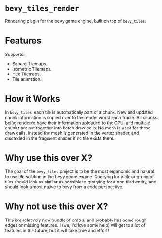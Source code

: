 # `bevy_tiles_render`

Rendering plugin for the bevy game engine, built on top of `bevy_tiles`.

# Features

Supports:
* Square Tilemaps.
* Isometric Tilemaps.
* Hex Tilemaps.
* Tile animation.

# How it Works

In `bevy_tiles`, each tile is automatically part of a chunk.  New and updated chunk information is copied over to the render world each frame.
All chunks being rendered have their information uploaded to the GPU, and multiple chunks are put together into batch draw calls.  No mesh is used
for these draw calls, instead the mesh is generated in the vertex shader, and discarded in the fragment shader if no tile exists there.

# Why use this over X?

The goal of the `bevy_tiles` project is to be the most erganomic and natural to use tile solution in the bevy game engine.
Querying for a tile or group of tiles should look as similar as possible to querying for a non tiled entity, and should 
look almost native to bevy from a code perspective.

# Why not use this over X?

This is a relatively new bundle of crates, and probably has some rough edges or missing features.  I (we, I'd love some help) will
get to a lot of features in the future, but it will take time and effort!